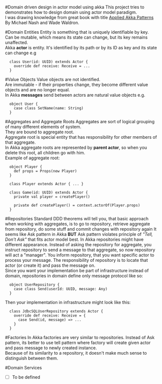 #Domain driven design in actor model using akka
This project tries to demonstrates how to design domain using actor model paradigm.  
I was drawing knowledge from great book with title [Applied Akka Patterns](http://shop.oreilly.com/product/0636920043577.do)
By Michael Nash and Wade Waldron.

#Domain Entities
Entity is something that is uniquely identifiable by key.  
Can be mutable, which means its state can change, but its key remains unaffected.  
Akka **actor** is entity. It's identified by its path or by its ID as key and its state can change e.g

```
  class User(id: UUID) extends Actor {
    override def receive: Receive = ...
  }
```
#Value Objects
Value objects are not identified.  
Are immutable - if their properties change, they become different value objects and are no longer equal.  
In Akka **messages** send between actors are natural value objects e.g.  

```
  object User {
    case class SetName(name: String)
  }
```
#Aggregates and Aggregate Roots
Aggregates are sort of logical grouping of many different elements of system.  
They are bound to aggregate root.  
Aggregate root is special entity that has responsibility for other members of that aggregate.  
In Akka aggregate roots are represented by **parent actor**, so when you delete this root, all children go with him.  
Example of aggregate root:

```
  object Player {
    def props = Props(new Player)
  }
  
  class Player extends Actor { ... }
  
  class Game(id: UUID) extends Actor {
    private val player = createPlayer()
    
    private def createPlayer() = context.actorOf(Player.props)
  }
```
#Repositories
Standard DDD theorems will tell you, that basic approach when working with aggregates, is to go to repository, retrieve
aggregate from repository, do some stuff and commit changes with repository again It seems like Ask pattern in 
Akka **BUT** Ask pattern violates principle of _"Tell, Don't Ask"_ that fits actor model best.
In Akka repositories might have different appearance. Instead of asking the repository for aggregate, you instruct 
repository to send a message to that aggregate, so now repository will act a "manager". You inform repository, 
that you want specific actor to process your message. The responsibility of repository is to locate that actor 
(or create it) and pass the message on.  
Since you want your implementation be part of infrastructure instead of domain, repositories in domain define only 
message protocol like so:

```
  object UserRepository {
    case class Send(userId: UUID, message: Any)
  }
```
Then your implementation in infrastructure might look like this:

```
  class JdbcSQLUserRepository extends Actor {
    override def receive: Receive = {
      case Send(id, message) => ...
    }
  }
```
#Factories
In Akka factories are very similar to repositories. Instead of Ask pattern, its better to use tell pattern 
where factory will create given actor and pass message to newly created instance.  
Because of its similarity to a repository, it doesn't make much sense to distinguish between them.

#Domain Services
- [ ] To be defined
